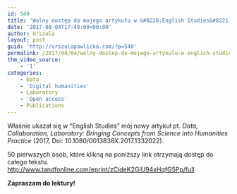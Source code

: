 ```yaml
---
id: 540
title: 'Wolny dostęp do mojego artykułu w &#8220;English Studies&#8221;'
date: '2017-08-04T17:40:09+00:00'
author: Urszula
layout: post
guid: 'http://urszulapawlicka.com/?p=540'
permalink: /2017/08/04/wolny-dostep-do-mojego-artykulu-w-english-studies/
thm_video_source:
    - '1'
categories:
    - Data
    - 'Digital humanities'
    - Laboratory
    - 'Open access'
    - Publications
---
```


Właśnie ukazał się w “English Studies” mój nowy artykuł pt. *Data, Collaboration, Laboratory: Bringing Concepts from Science into Humanities Practice* (2017, Doi: 10.1080/0013838X.2017.1332022).

50 pierwszych osób, które klikną na poniższy link otrzymają dostęp do całego tekstu.  
<http://www.tandfonline.com/eprint/zCideK2GiU94xHqfG5Pp/full>

**Zapraszam do lektury!**